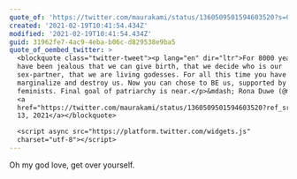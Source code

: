 ```yaml
---
quote_of: 'https://twitter.com/maurakami/status/1360509501594603520?s=09'
created: '2021-02-19T10:41:54.434Z'
modified: '2021-02-19T10:41:54.434Z'
guid: 31962fe7-4ac9-4eba-b06c-d829538e9ba5
quote_of_oembed_twitter: >
  <blockquote class="twitter-tweet"><p lang="en" dir="ltr">For 8000 years you
  have been jealous that we can give birth, that we decide who is our
  sex-partner, that we are living godesses. For all this time you have tried to
  marginalize and destroy us. Now you can chose to BE us, supported by
  feminists. Final goal of patriarchy is near.</p>&mdash; Rona Duwe (@maurakami)
  <a
  href="https://twitter.com/maurakami/status/1360509501594603520?ref_src=twsrc%5Etfw">February
  13, 2021</a></blockquote>

  <script async src="https://platform.twitter.com/widgets.js"
  charset="utf-8"></script>
---
```

Oh my god love, get over yourself.
